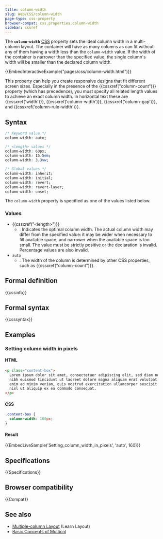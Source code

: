```yaml
---
title: column-width
slug: Web/CSS/column-width
page-type: css-property
browser-compat: css.properties.column-width
sidebar: cssref
---
```



The **`column-width`** [CSS](/en-US/docs/Web/CSS) property sets the ideal column width in a multi-column layout. The container will have as many columns as can fit without any of them having a width less than the `column-width` value. If the width of the container is narrower than the specified value, the single column's width will be smaller than the declared column width.

{{EmbedInteractiveExample("pages/css/column-width.html")}}

This property can help you create responsive designs that fit different screen sizes. Especially in the presence of the {{cssxref("column-count")}} property (which has precedence), you must specify all related length values to achieve an exact column width. In horizontal text these are {{cssxref('width')}}, {{cssxref('column-width')}}, {{cssxref('column-gap')}}, and {{cssxref('column-rule-width')}}.

## Syntax

```css
/* Keyword value */
column-width: auto;

/* <length> values */
column-width: 60px;
column-width: 15.5em;
column-width: 3.3vw;

/* Global values */
column-width: inherit;
column-width: initial;
column-width: revert;
column-width: revert-layer;
column-width: unset;
```

The `column-width` property is specified as one of the values listed below.

### Values

- {{cssxref("&lt;length&gt;")}}
  - : Indicates the optimal column width. The actual column width may differ from the specified value: it may be wider when necessary to fill available space, and narrower when the available space is too small. The value must be strictly positive or the declaration is invalid. Percentage values are also invalid.
- `auto`
  - : The width of the column is determined by other CSS properties, such as {{cssxref("column-count")}}.

## Formal definition

{{cssinfo}}

## Formal syntax

{{csssyntax}}

## Examples

### Setting column width in pixels

#### HTML

```html
<p class="content-box">
  Lorem ipsum dolor sit amet, consectetuer adipiscing elit, sed diam nonummy
  nibh euismod tincidunt ut laoreet dolore magna aliquam erat volutpat. Ut wisi
  enim ad minim veniam, quis nostrud exercitation ullamcorper suscipit lobortis
  nisl ut aliquip ex ea commodo consequat.
</p>
```

#### CSS

```css
.content-box {
  column-width: 100px;
}
```

#### Result

{{EmbedLiveSample('Setting_column_width_in_pixels', 'auto', 160)}}

## Specifications

{{Specifications}}

## Browser compatibility

{{Compat}}

## See also

- [Multiple-column Layout](/en-US/docs/Learn/CSS/CSS_layout/Multiple-column_Layout) (Learn Layout)
- [Basic Concepts of Multicol](/en-US/docs/Web/CSS/CSS_multicol_layout/Basic_concepts)
